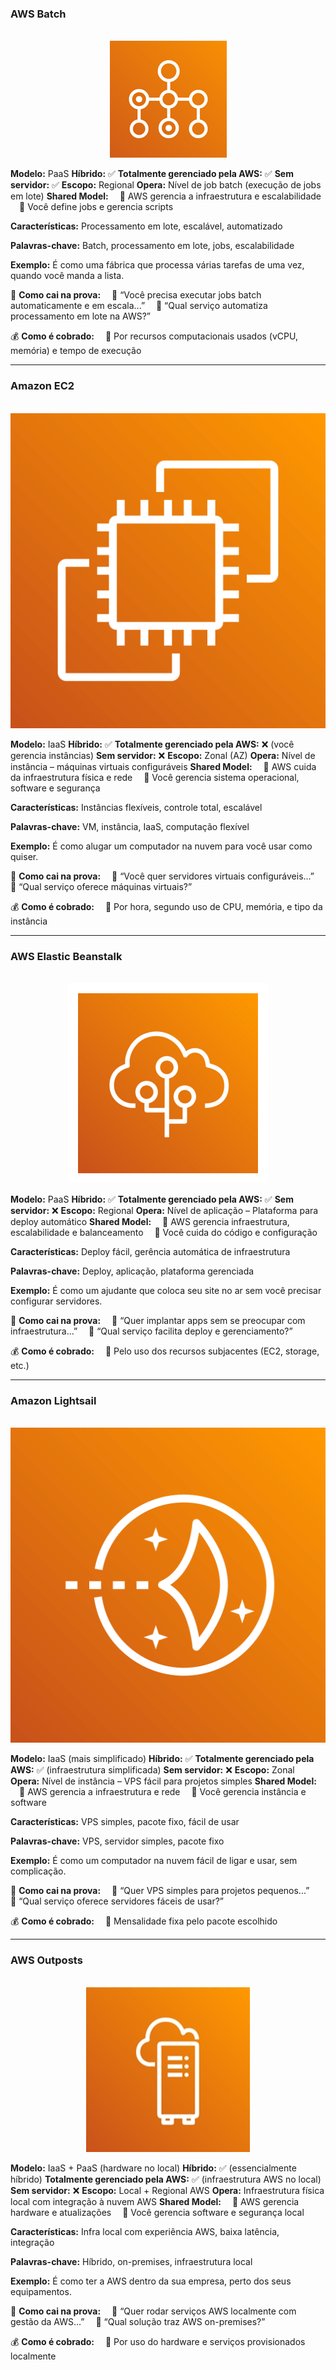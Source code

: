 ### **AWS Batch**

<p align="center">
  <br>
  <img src="../assets/computacao/batch.png" alt="img">
</p>

**Modelo:** PaaS
**Híbrido:** ✅
**Totalmente gerenciado pela AWS:** ✅
**Sem servidor:** ✅
**Escopo:** Regional
**Opera:** Nível de job batch (execução de jobs em lote)
**Shared Model:**
 🔹 AWS gerencia a infraestrutura e escalabilidade
 🔹 Você define jobs e gerencia scripts

**Características:** Processamento em lote, escalável, automatizado

**Palavras-chave:** Batch, processamento em lote, jobs, escalabilidade

**Exemplo:** É como uma fábrica que processa várias tarefas de uma vez, quando você manda a lista.

📝 **Como cai na prova:**
 🔹 “Você precisa executar jobs batch automaticamente e em escala...”
 🔹 “Qual serviço automatiza processamento em lote na AWS?”

💰 **Como é cobrado:**
 🔹 Por recursos computacionais usados (vCPU, memória) e tempo de execução

---

### **Amazon EC2**

<p align="center">
  <br>
  <img src="../assets/computacao/EC2.png" alt="img">
</p>

**Modelo:** IaaS
**Híbrido:** ✅
**Totalmente gerenciado pela AWS:** ❌ (você gerencia instâncias)
**Sem servidor:** ❌
**Escopo:** Zonal (AZ)
**Opera:** Nível de instância – máquinas virtuais configuráveis
**Shared Model:**
 🔹 AWS cuida da infraestrutura física e rede
 🔹 Você gerencia sistema operacional, software e segurança

**Características:** Instâncias flexíveis, controle total, escalável

**Palavras-chave:** VM, instância, IaaS, computação flexível

**Exemplo:** É como alugar um computador na nuvem para você usar como quiser.

📝 **Como cai na prova:**
 🔹 “Você quer servidores virtuais configuráveis...”
 🔹 “Qual serviço oferece máquinas virtuais?”

💰 **Como é cobrado:**
 🔹 Por hora, segundo uso de CPU, memória, e tipo da instância

---

### **AWS Elastic Beanstalk**

<p align="center">
  <br>
  <img src="../assets/computacao/ElasticBeanstalk.png" alt="img">
</p>

**Modelo:** PaaS
**Híbrido:** ✅
**Totalmente gerenciado pela AWS:** ✅
**Sem servidor:** ❌
**Escopo:** Regional
**Opera:** Nível de aplicação – Plataforma para deploy automático
**Shared Model:**
 🔹 AWS gerencia infraestrutura, escalabilidade e balanceamento
 🔹 Você cuida do código e configuração

**Características:** Deploy fácil, gerência automática de infraestrutura

**Palavras-chave:** Deploy, aplicação, plataforma gerenciada

**Exemplo:** É como um ajudante que coloca seu site no ar sem você precisar configurar servidores.

📝 **Como cai na prova:**
 🔹 “Quer implantar apps sem se preocupar com infraestrutura...”
 🔹 “Qual serviço facilita deploy e gerenciamento?”

💰 **Como é cobrado:**
 🔹 Pelo uso dos recursos subjacentes (EC2, storage, etc.)

---

### **Amazon Lightsail**

<p align="center">
  <br>
  <img src="../assets/computacao/Lightsail.png" alt="img">
</p>

**Modelo:** IaaS (mais simplificado)
**Híbrido:** ✅
**Totalmente gerenciado pela AWS:** ✅ (infraestrutura simplificada)
**Sem servidor:** ❌
**Escopo:** Zonal
**Opera:** Nível de instância – VPS fácil para projetos simples
**Shared Model:**
 🔹 AWS gerencia a infraestrutura e rede
 🔹 Você gerencia instância e software

**Características:** VPS simples, pacote fixo, fácil de usar

**Palavras-chave:** VPS, servidor simples, pacote fixo

**Exemplo:** É como um computador na nuvem fácil de ligar e usar, sem complicação.

📝 **Como cai na prova:**
 🔹 “Quer VPS simples para projetos pequenos...”
 🔹 “Qual serviço oferece servidores fáceis de usar?”

💰 **Como é cobrado:**
 🔹 Mensalidade fixa pelo pacote escolhido

---

### **AWS Outposts**

<p align="center">
  <br>
  <img src="../assets/computacao/outpots.png" alt="img">
</p>

**Modelo:** IaaS + PaaS (hardware no local)
**Híbrido:** ✅ (essencialmente híbrido)
**Totalmente gerenciado pela AWS:** ✅ (infraestrutura AWS no local)
**Sem servidor:** ❌
**Escopo:** Local + Regional AWS
**Opera:** Infraestrutura física local com integração à nuvem AWS
**Shared Model:**
 🔹 AWS gerencia hardware e atualizações
 🔹 Você gerencia software e segurança local

**Características:** Infra local com experiência AWS, baixa latência, integração

**Palavras-chave:** Híbrido, on-premises, infraestrutura local

**Exemplo:** É como ter a AWS dentro da sua empresa, perto dos seus equipamentos.

📝 **Como cai na prova:**
 🔹 “Quer rodar serviços AWS localmente com gestão da AWS...”
 🔹 “Qual solução traz AWS on-premises?”

💰 **Como é cobrado:**
 🔹 Por uso do hardware e serviços provisionados localmente
